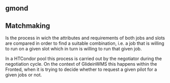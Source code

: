 ## gmond

## Matchmaking
Is the process in wich the attributes and requirements of both jobs and slots are compared in order to find a suitable combination, i.e. a job that is willing to run on a given slot which in turn is willing to run that given job.

In a HTCondor pool this process is carried out by the negotiator during the negotiation cycle.
On the context of GlideinWMS this happens within the Fronted, when it is trying to decide whether to request a given pilot for a given jobs or not. 
